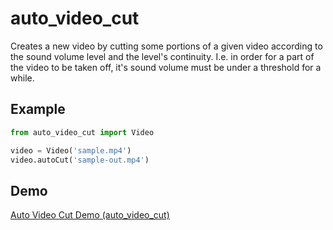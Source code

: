 # auto_video_cut
Creates a new video by cutting some portions of a given video according to the
sound volume level and the level's continuity. I.e. in order for a part of the video
to be taken off, it's sound volume must be under a threshold for a while.

## Example
```python
from auto_video_cut import Video

video = Video('sample.mp4')
video.autoCut('sample-out.mp4')
```
## Demo
[Auto Video Cut Demo (auto_video_cut)](https://www.youtube.com/watch?v=K3UMgwTyAAs)
